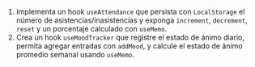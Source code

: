 1. Implementa un hook `useAttendance` que persista con `LocalStorage` el número de asistencias/inasistencias y exponga `increment`, `decrement`, `reset` y un porcentaje calculado con `useMemo`.
2. Crea un hook `useMoodTracker` que registre el estado de ánimo diario, permita agregar entradas con `addMood`, y calcule el estado de ánimo promedio semanal usando `useMemo`.


